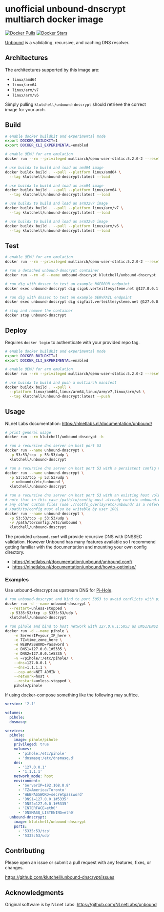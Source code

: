 # unofficial unbound-dnscrypt multiarch docker image

[![Docker Pulls](https://img.shields.io/docker/pulls/klutchell/unbound-dnscrypt.svg?style=flat-square)](https://hub.docker.com/r/klutchell/unbound-dnscrypt/)
[![Docker Stars](https://img.shields.io/docker/stars/klutchell/unbound-dnscrypt.svg?style=flat-square)](https://hub.docker.com/r/klutchell/unbound-dnscrypt/)

[Unbound](https://unbound.net/) is a validating, recursive, and caching DNS resolver.

## Architectures

The architectures supported by this image are:

- `linux/amd64`
- `linux/arm64`
- `linux/arm/v7`
- `linux/arm/v6`

Simply pulling `klutchell/unbound-dnscrypt` should retrieve the correct image for your arch.

## Build

```bash
# enable docker buildkit and experimental mode
export DOCKER_BUILDKIT=1
export DOCKER_CLI_EXPERIMENTAL=enabled

# enable QEMU for arm emulation
docker run --rm --privileged multiarch/qemu-user-static:5.2.0-2 --reset -p yes

# use buildx to build and load an amd64 image
docker buildx build . --pull --platform linux/amd64 \
  --tag klutchell/unbound-dnscrypt:latest --load

# use buildx to build and load an arm64 image
docker buildx build . --pull --platform linux/arm64 \
  --tag klutchell/unbound-dnscrypt:latest --load

# use buildx to build and load an arm32v7 image
docker buildx build . --pull --platform linux/arm/v7 \
  --tag klutchell/unbound-dnscrypt:latest --load

# use buildx to build and load an arm32v6 image
docker buildx build . --pull --platform linux/arm/v6 \
  --tag klutchell/unbound-dnscrypt:latest --load
```

## Test

```bash
# enable QEMU for arm emulation
docker run --rm --privileged multiarch/qemu-user-static:5.2.0-2 --reset -p yes

# run a detached unbound-dnscrypt container
docker run --rm -d --name unbound-dnscrypt klutchell/unbound-dnscrypt

# run dig with dnssec to test an example NOERROR endpoint
docker exec unbound-dnscrypt dig sigok.verteiltesysteme.net @127.0.0.1 +dnssec

# run dig with dnssec to test an example SERVFAIL endpoint
docker exec unbound-dnscrypt dig sigfail.verteiltesysteme.net @127.0.0.1 +dnssec

# stop and remove the container
docker stop unbound-dnscrypt
```

## Deploy

Requires `docker login` to authenticate with your provided repo tag.

```bash
# enable docker buildkit and experimental mode
export DOCKER_BUILDKIT=1
export DOCKER_CLI_EXPERIMENTAL=enabled

# enable QEMU for arm emulation
docker run --rm --privileged multiarch/qemu-user-static:5.2.0-2 --reset -p yes

# use buildx to build and push a multiarch manifest
docker buildx build . --pull \
  --platform linux/amd64,linux/arm64,linux/arm/v7,linux/arm/v6 \
  --tag klutchell/unbound-dnscrypt:latest --push
```

## Usage

NLnet Labs documentation: <https://nlnetlabs.nl/documentation/unbound/>

```bash
# print general usage
docker run --rm klutchell/unbound-dnscrypt -h

# run a recursive dns server on host port 53
docker run --name unbound-dnscrypt \
  -p 53:53/tcp -p 53:53/udp \
  klutchell/unbound-dnscrypt

# run a recursive dns server on host port 53 with a persistent config volume
docker run --name unbound-dnscrypt \
  -p 53:53/tcp -p 53:53/udp \
  -v unbound:/etc/unbound \
  klutchell/unbound-dnscrypt

# run a recursive dns server on host port 53 with an existing host volume
# note that in this case /path/to/config must already contain unbound.conf and
# any other custom files (use ./rootfs_overlay/etc/unbound/ as a reference)
# /path/to/config must also be writable by user 1001
docker run --name unbound-dnscrypt \
  -p 53:53/tcp -p 53:53/udp \
  -v /path/to/config:/etc/unbound \
  klutchell/unbound-dnscrypt
```

The provided `unbound.conf` will provide recursive DNS with DNSSEC validation.
However Unbound has many features available so I recommend getting familiar with the
documentation and mounting your own config directory.

- <https://nlnetlabs.nl/documentation/unbound/unbound.conf/>
- <https://nlnetlabs.nl/documentation/unbound/howto-optimise/>

### Examples

Use unbound-dnscrypt as upstream DNS for [Pi-Hole](https://pi-hole.net/).

```bash
# run unbound-dnscrypt and bind to port 5053 to avoid conflicts with pihole on port 53
docker run -d --name unbound-dnscrypt \
  --restart=unless-stopped \
  -p 5335:53/tcp -p 5335:53/udp \
  klutchell/unbound-dnscrypt

# run pihole and bind to host network with 127.0.0.1:5053 as DNS1/DNS2
docker run -d --name pihole \
    -e ServerIP=your_IP_here \
    -e TZ=time_zone_here \
    -e WEBPASSWORD=Password \
    -e DNS1=127.0.0.1#5335 \
    -e DNS2=127.0.0.1#5335 \
    -v ~/pihole/:/etc/pihole/ \
    --dns=127.0.0.1 \
    --dns=1.1.1.1 \
    --cap-add=NET_ADMIN \
    --network=host \
    --restart=unless-stopped \
    pihole/pihole
```

If using docker-compose something like the following may suffice.

```yaml
version: '2.1'

volumes:
  pihole:
  dnsmasq:

services:
  pihole:
    image: pihole/pihole
    privileged: true
    volumes:
      - 'pihole:/etc/pihole'
      - 'dnsmasq:/etc/dnsmasq.d'
    dns:
      - '127.0.0.1'
      - '1.1.1.1'
    network_mode: host
    environment:
      - 'ServerIP=192.168.8.8'
      - 'TZ=America/Toronto'
      - 'WEBPASSWORD=secretpassword'
      - 'DNS1=127.0.0.1#5335'
      - 'DNS2=127.0.0.1#5335'
      - 'INTERFACE=eth0'
      - 'DNSMASQ_LISTENING=eth0'
  unbound-dnscrypt:
    image: klutchell/unbound-dnscrypt
    ports:
      - '5335:53/tcp'
      - '5335:53/udp'
```

## Contributing

Please open an issue or submit a pull request with any features, fixes, or changes.

<https://github.com/klutchell/unbound-dnscrypt/issues>

## Acknowledgments

Original software is by NLnet Labs: <https://github.com/NLnetLabs/unbound>
